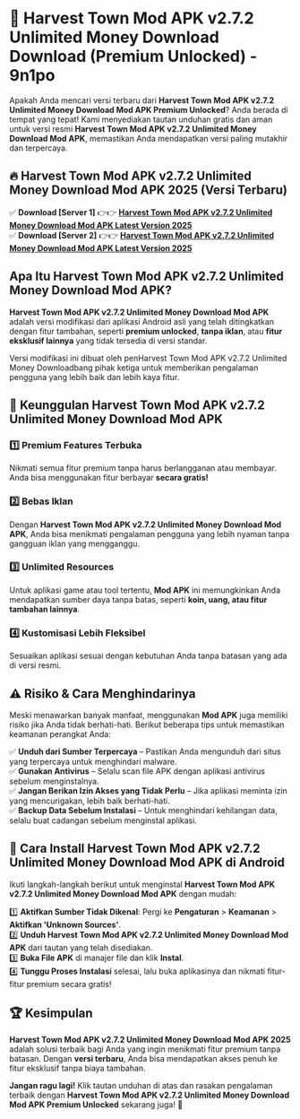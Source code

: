 # 🎯 Harvest Town Mod APK v2.7.2 Unlimited Money Download  Download (Premium Unlocked) -  9n1po

Apakah Anda mencari versi terbaru dari **Harvest Town Mod APK v2.7.2 Unlimited Money Download Mod APK Premium Unlocked**? Anda berada di tempat yang tepat! Kami menyediakan tautan unduhan gratis dan aman untuk versi resmi **Harvest Town Mod APK v2.7.2 Unlimited Money Download Mod APK**, memastikan Anda mendapatkan versi paling mutakhir dan terpercaya.

## 🔥 Harvest Town Mod APK v2.7.2 Unlimited Money Download Mod APK 2025 (Versi Terbaru)

✅ **Download [Server 1]** 👉👉 [**Harvest Town Mod APK v2.7.2 Unlimited Money Download Mod APK Latest Version 2025**](https://momento.my/?title=Harvest_Town_Mod_APK_v2.7.2_Unlimited_Money_Download)  
✅ **Download [Server 2]** 👉👉 [**Harvest Town Mod APK v2.7.2 Unlimited Money Download Mod APK Latest Version 2025**](https://momento.my/?title=Harvest_Town_Mod_APK_v2.7.2_Unlimited_Money_Download)  

## Apa Itu Harvest Town Mod APK v2.7.2 Unlimited Money Download Mod APK?

**Harvest Town Mod APK v2.7.2 Unlimited Money Download Mod APK** adalah versi modifikasi dari aplikasi Android asli yang telah ditingkatkan dengan fitur tambahan, seperti **premium unlocked**, **tanpa iklan**, atau **fitur eksklusif lainnya** yang tidak tersedia di versi standar.

Versi modifikasi ini dibuat oleh penHarvest Town Mod APK v2.7.2 Unlimited Money Downloadbang pihak ketiga untuk memberikan pengalaman pengguna yang lebih baik dan lebih kaya fitur.

## 🎯 Keunggulan Harvest Town Mod APK v2.7.2 Unlimited Money Download Mod APK

### 1️⃣ Premium Features Terbuka
Nikmati semua fitur premium tanpa harus berlangganan atau membayar. Anda bisa menggunakan fitur berbayar **secara gratis!**

### 2️⃣ Bebas Iklan
Dengan **Harvest Town Mod APK v2.7.2 Unlimited Money Download Mod APK**, Anda bisa menikmati pengalaman pengguna yang lebih nyaman tanpa gangguan iklan yang mengganggu.

### 3️⃣ Unlimited Resources
Untuk aplikasi game atau tool tertentu, **Mod APK** ini memungkinkan Anda mendapatkan sumber daya tanpa batas, seperti **koin, uang, atau fitur tambahan lainnya**.

### 4️⃣ Kustomisasi Lebih Fleksibel
Sesuaikan aplikasi sesuai dengan kebutuhan Anda tanpa batasan yang ada di versi resmi.

## ⚠️ Risiko & Cara Menghindarinya

Meski menawarkan banyak manfaat, menggunakan **Mod APK** juga memiliki risiko jika Anda tidak berhati-hati. Berikut beberapa tips untuk memastikan keamanan perangkat Anda:

✅ **Unduh dari Sumber Terpercaya** – Pastikan Anda mengunduh dari situs yang terpercaya untuk menghindari malware.  
✅ **Gunakan Antivirus** – Selalu scan file APK dengan aplikasi antivirus sebelum menginstalnya.  
✅ **Jangan Berikan Izin Akses yang Tidak Perlu** – Jika aplikasi meminta izin yang mencurigakan, lebih baik berhati-hati.  
✅ **Backup Data Sebelum Instalasi** – Untuk menghindari kehilangan data, selalu buat cadangan sebelum menginstal aplikasi.

## 📌 Cara Install Harvest Town Mod APK v2.7.2 Unlimited Money Download Mod APK di Android

Ikuti langkah-langkah berikut untuk menginstal **Harvest Town Mod APK v2.7.2 Unlimited Money Download Mod APK** dengan mudah:

1️⃣ **Aktifkan Sumber Tidak Dikenal**: Pergi ke **Pengaturan** > **Keamanan** > **Aktifkan 'Unknown Sources'**.  
2️⃣ **Unduh Harvest Town Mod APK v2.7.2 Unlimited Money Download Mod APK** dari tautan yang telah disediakan.  
3️⃣ **Buka File APK** di manajer file dan klik **Instal**.  
4️⃣ **Tunggu Proses Instalasi** selesai, lalu buka aplikasinya dan nikmati fitur-fitur premium secara gratis!

## 🏆 Kesimpulan

**Harvest Town Mod APK v2.7.2 Unlimited Money Download Mod APK 2025** adalah solusi terbaik bagi Anda yang ingin menikmati fitur premium tanpa batasan. Dengan **versi terbaru**, Anda bisa mendapatkan akses penuh ke fitur eksklusif tanpa biaya tambahan.

**Jangan ragu lagi!** Klik tautan unduhan di atas dan rasakan pengalaman terbaik dengan **Harvest Town Mod APK v2.7.2 Unlimited Money Download Mod APK Premium Unlocked** sekarang juga! 🚀
